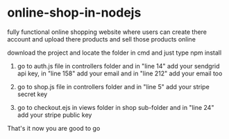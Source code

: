 # online-shop-in-nodejs
fully functional online shopping website where users can create there account and upload there products and sell those products online

download the project and locate the folder in cmd and just type npm install 

1. go to auth.js file in controllers folder and in "line 14" add your sendgrid api key, in "line 158" add your email and in "line 212" add your email too

2. go to shop.js file in controllers folder and in "line 5" add your stripe secret key

3. go to checkout.ejs in views folder in shop sub-folder and in "line 24" add your stripe public key

That's it now you are good to go 
